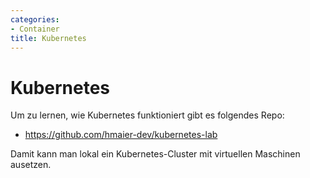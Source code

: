 ```yaml
---
categories:
- Container
title: Kubernetes
---
```


# Kubernetes

Um zu lernen, wie Kubernetes funktioniert gibt es folgendes Repo:

- https://github.com/hmaier-dev/kubernetes-lab

Damit kann man lokal ein Kubernetes-Cluster mit virtuellen Maschinen ausetzen.

